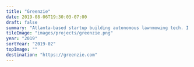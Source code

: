 ```yaml
---
title: "Greenzie"
date: 2019-08-06T19:30:03-07:00
draft: false
summary: "Atlanta-based startup building autonomous lawnmowing tech. I worked on software for the first prototype and architecture for the future product."
tileImage: "images/projects/greenzie.png"
year: "2019"
sortYear: "2019-02"
topImage: ""
destination: "https://greenzie.com"
---
```


